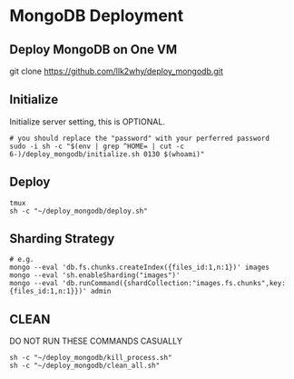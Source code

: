 # MongoDB Deployment
## Deploy MongoDB on One VM

git clone https://github.com/llk2why/deploy_mongodb.git

## Initialize 

Initialize server setting, this is OPTIONAL.

```shell
# you should replace the "password" with your perferred password
sudo -i sh -c "$(env | grep ^HOME= | cut -c 6-)/deploy_mongodb/initialize.sh 0130 $(whoami)"
```
## Deploy

```shell
tmux
sh -c "~/deploy_mongodb/deploy.sh"
```

## Sharding Strategy

```shell
# e.g. 
mongo --eval 'db.fs.chunks.createIndex({files_id:1,n:1})' images
mongo --eval 'sh.enableSharding("images")'
mongo --eval 'db.runCommand({shardCollection:"images.fs.chunks",key:{files_id:1,n:1}})' admin
```

## CLEAN

DO NOT RUN THESE COMMANDS CASUALLY

```shell
sh -c "~/deploy_mongodb/kill_process.sh"
sh -c "~/deploy_mongodb/clean_all.sh"
```